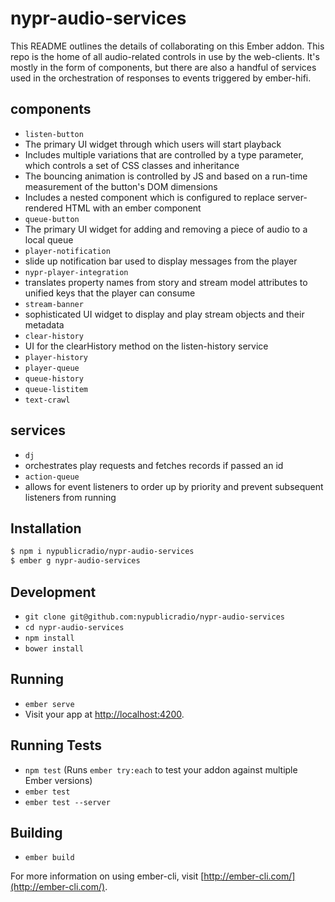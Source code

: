 # nypr-audio-services

This README outlines the details of collaborating on this Ember addon.
This repo is the home of all audio-related controls in use by the web-clients. It's mostly in the form of components, but there are also a handful of services used in the orchestration of responses to events triggered by ember-hifi.

## components
* `listen-button`
 * The primary UI widget through which users will start playback
 * Includes multiple variations that are controlled by a type parameter, which controls a set of CSS classes and inheritance
 * The bouncing animation is controlled by JS and based on a run-time measurement of the button's DOM dimensions
 * Includes a nested component which is configured to replace server-rendered HTML with an ember component
* `queue-button`
 * The primary UI widget for adding and removing a piece of audio to a local queue
* `player-notification`
 * slide up notification bar used to display messages from the player
* `nypr-player-integration`
 * translates property names from story and stream model attributes to unified keys that the player can consume
* `stream-banner`
 * sophisticated UI widget to display and play stream objects and their metadata
* `clear-history`
 * UI for the clearHistory method on the listen-history service
* `player-history`
* `player-queue`
* `queue-history`
* `queue-listitem`
* `text-crawl`

## services
* `dj`
 * orchestrates play requests and fetches records if passed an id
* `action-queue`
 * allows for event listeners to order up by priority and prevent subsequent listeners from running
 
## Installation
```sh
$ npm i nypublicradio/nypr-audio-services
$ ember g nypr-audio-services
```

## Development

* `git clone git@github.com:nypublicradio/nypr-audio-services`
* `cd nypr-audio-services`
* `npm install`
* `bower install`

## Running

* `ember serve`
* Visit your app at [http://localhost:4200](http://localhost:4200).

## Running Tests

* `npm test` (Runs `ember try:each` to test your addon against multiple Ember versions)
* `ember test`
* `ember test --server`

## Building

* `ember build`

For more information on using ember-cli, visit [http://ember-cli.com/](http://ember-cli.com/).
